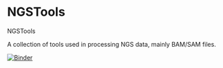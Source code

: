 NGSTools
========

NGSTools


A collection of tools used in processing NGS data, mainly BAM/SAM files.

[![Binder](http://mybinder.org/badge.svg)](http://mybinder.org:/repo/niknafs/ngstools)
